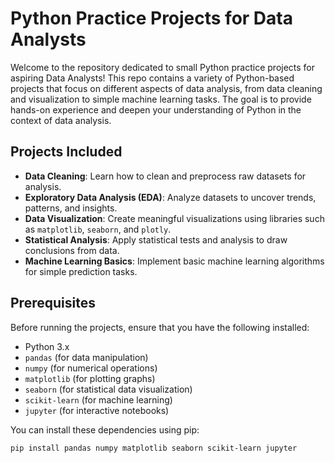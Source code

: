 # Python Practice Projects for Data Analysts

Welcome to the repository dedicated to small Python practice projects for aspiring Data Analysts! This repo contains a variety of Python-based projects that focus on different aspects of data analysis, from data cleaning and visualization to simple machine learning tasks. The goal is to provide hands-on experience and deepen your understanding of Python in the context of data analysis.

## Projects Included

- **Data Cleaning**: Learn how to clean and preprocess raw datasets for analysis.
- **Exploratory Data Analysis (EDA)**: Analyze datasets to uncover trends, patterns, and insights.
- **Data Visualization**: Create meaningful visualizations using libraries such as `matplotlib`, `seaborn`, and `plotly`.
- **Statistical Analysis**: Apply statistical tests and analysis to draw conclusions from data.
- **Machine Learning Basics**: Implement basic machine learning algorithms for simple prediction tasks.

## Prerequisites

Before running the projects, ensure that you have the following installed:

- Python 3.x
- `pandas` (for data manipulation)
- `numpy` (for numerical operations)
- `matplotlib` (for plotting graphs)
- `seaborn` (for statistical data visualization)
- `scikit-learn` (for machine learning)
- `jupyter` (for interactive notebooks)

You can install these dependencies using pip:

```bash
pip install pandas numpy matplotlib seaborn scikit-learn jupyter
